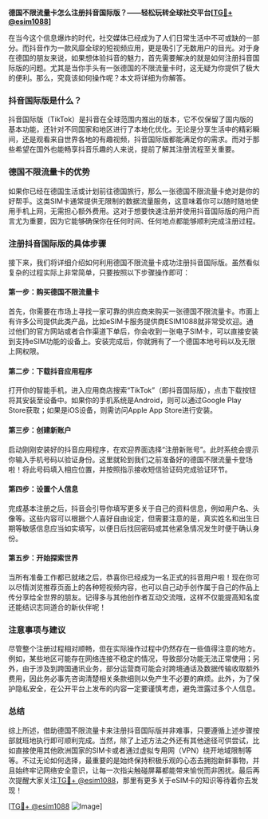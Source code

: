 **德国不限流量卡怎么注册抖音国际版？——轻松玩转全球社交平台[[TG💪+ @esim1088](https://t.me/s/esim1088)]**

在当今这个信息爆炸的时代，社交媒体已经成为了人们日常生活中不可或缺的一部分。而抖音作为一款风靡全球的短视频应用，更是吸引了无数用户的目光。对于身在德国的朋友来说，如果想体验抖音的魅力，首先需要解决的就是如何注册抖音国际版的问题。尤其是当你手头有一张德国的不限流量卡时，这无疑为你提供了极大的便利。那么，究竟该如何操作呢？本文将详细为你解答。

### 抖音国际版是什么？

抖音国际版（TikTok）是抖音在全球范围内推出的版本，它不仅保留了国内版的基本功能，还针对不同国家和地区进行了本地化优化。无论是分享生活中的精彩瞬间，还是观看来自世界各地的有趣视频，抖音国际版都能满足你的需求。而对于那些希望在国外也能畅享抖音乐趣的人来说，提前了解其注册流程至关重要。

### 德国不限流量卡的优势

如果你已经在德国生活或计划前往德国旅行，那么一张德国不限流量卡绝对是你的好帮手。这类SIM卡通常提供无限制的数据流量服务，这意味着你可以随时随地使用手机上网，无需担心额外费用。这对于想要快速注册并使用抖音国际版的用户而言尤为重要，因为它能够确保你在任何时间、任何地点都能够顺利完成注册过程。

### 注册抖音国际版的具体步骤

接下来，我们将详细介绍如何利用德国不限流量卡成功注册抖音国际版。虽然看似复杂的过程实际上非常简单，只要按照以下步骤操作即可：

#### 第一步：购买德国不限流量卡

首先，你需要在市场上寻找一家可靠的供应商来购买一张德国不限流量卡。市面上有许多公司提供此类产品，比如eSIM卡服务提供商ESIM1088就非常受欢迎。通过他们的官方网站或者合作渠道下单后，你会收到一张电子SIM卡，可以直接安装到支持eSIM功能的设备上。安装完成后，你就拥有了一个德国本地号码以及无限上网权限。

#### 第二步：下载抖音应用程序

打开你的智能手机，进入应用商店搜索“TikTok”（即抖音国际版），点击下载按钮将其安装至设备中。如果你的手机系统是Android，则可以通过Google Play Store获取；如果是iOS设备，则需访问Apple App Store进行安装。

#### 第三步：创建新账户

启动刚刚安装好的抖音应用程序，在欢迎界面选择“注册新账号”。此时系统会提示你输入手机号码以验证身份。这里就轮到我们之前准备好的德国不限流量卡登场啦！将此号码填入相应位置，并按照指示接收短信验证码完成验证环节。

#### 第四步：设置个人信息

完成基本注册之后，抖音会引导你填写更多关于自己的资料信息，例如用户名、头像等。这些内容可以根据个人喜好自由设定，但需要注意的是，真实姓名和出生日期等敏感信息应当如实填写，以便日后找回密码或其他紧急情况发生时便于确认身份。

#### 第五步：开始探索世界

当所有准备工作都已就绪之后，恭喜你已经成为一名正式的抖音用户啦！现在你可以尽情浏览推荐页面上的各种短视频内容，也可以自己动手创作属于自己的作品上传分享给全世界的朋友。记得多与其他创作者互动交流哦，这样不仅能提高知名度还能结识志同道合的新伙伴呢！

### 注意事项与建议

尽管整个注册过程相对顺畅，但在实际操作过程中仍然存在一些值得注意的地方。例如，某些地区可能存在网络连接不稳定的情况，导致部分功能无法正常使用；另外，由于涉及到跨国通讯业务，部分运营商可能会对跨境通话及数据传输收取额外费用，因此务必事先咨询清楚相关条款细则以免产生不必要的麻烦。此外，为了保护隐私安全，在公开平台上发布的内容一定要谨慎考虑，避免泄露过多个人信息。

### 总结

综上所述，借助德国不限流量卡来注册抖音国际版并非难事，只要遵循上述步骤按部就班地执行即可顺利完成。当然，除了上述方法之外还有其他途径可供尝试，比如直接使用其他欧洲国家的SIM卡或者通过虚拟专用网（VPN）绕开地域限制等等。不过无论如何选择，最重要的是始终保持积极乐观的心态去拥抱新鲜事物，并且始终牢记网络安全意识，让每一次指尖触碰屏幕都能带来愉悦而非困扰。最后再次提醒大家关注[TG💪+ @esim1088](https://t.me/s/esim1088)，那里有更多关于eSIM卡的知识等待着你去发现！

[[TG💪+ @esim1088](https://t.me/s/esim1088) ![Image](https://i.postimg.cc/4NQfJmqS/Snipaste-2025-05-13-00-14-12.png)]